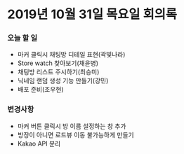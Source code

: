 # 2019년 10월 31일 목요일 회의록

### 오늘 할 일

- 마커 클릭시 채팅방 디테일 표현(곽빛나라)
- Store watch 찾아보기(채윤병)
- 채팅방 리스트 주시하기(최승미)
- 닉네임 랜덤 생성 기능 만들기(강민)
- 배포 준비(조우현)



### 변경사항

- 마커 버튼 클릭시 방 이름 설정하는 창 추가
- 방장이 아니면 로드뷰 이동 불가능하게 만들기
- Kakao API 분리